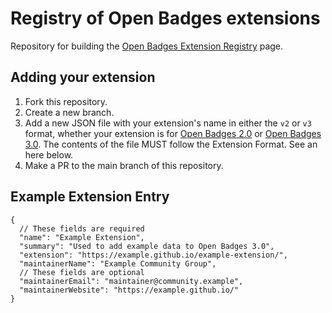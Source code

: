# Registry of Open Badges extensions

Repository for building the
[Open Badges Extension Registry](https://1edtech.github.io/openbadges-extension-registry/)
page.

## Adding your extension

1. Fork this repository.
2. Create a new branch.
3. Add a new JSON file with your extension's name in either the `v2` or `v3`
format, whether your extension is for
[Open Badges 2.0](https://www.imsglobal.org/spec/ob/v2p0/) or
[Open Badges 3.0](https://www.imsglobal.org/spec/ob/v3p0/).
The contents of the file MUST follow the Extension Format. See an here below.
4. Make a PR to the main branch of this repository.

## Example Extension Entry

```jsonc
{
  // These fields are required
  "name": "Example Extension",
  "summary": "Used to add example data to Open Badges 3.0",
  "extension": "https://example.github.io/example-extension/",
  "maintainerName": "Example Community Group",
  // These fields are optional
  "maintainerEmail": "maintainer@community.example",
  "maintainerWebsite": "https://example.github.io/"
}
```
